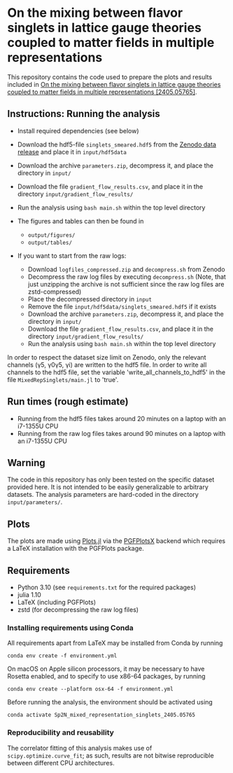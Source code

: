 # On the mixing between flavor singlets in lattice gauge theories coupled to matter fields in multiple representations
This repository contains the code used to prepare the plots and results included in [On the mixing between flavor singlets in lattice gauge theories coupled to matter fields in multiple representations [2405.05765]](https://arxiv.org/abs/2405.05765).

## Instructions: Running the analysis
- Install required dependencies (see below)
- Download the hdf5-file `singlets_smeared.hdf5` from the [Zenodo data release](10.5281/zenodo.11370542) and place it in `input/hdf5data`
- Download the archive `parameters.zip`, decompress it, and place the directory in `input/`
- Download the file `gradient_flow_results.csv`, and place it in the directory `input/gradient_flow_results/`
- Run the analysis using `bash main.sh` within the top level directory
- The figures and tables can then be found in
    - `output/figures/`
    - `output/tables/`

- If you want to start from the raw logs:
    - Download `logfiles_compressed.zip` and `decompress.sh` from Zenodo
    - Decompress the raw log files by executing `decompress.sh` (Note, that just unzipping the archive is not sufficient since the raw log files are zstd-compressed)
    - Place the decompressed directory in `input`
    - Remove the file `input/hdf5data/singlets_smeared.hdf5` if it exists
    - Download the archive `parameters.zip`, decompress it, and place the directory in `input/`
    - Download the file `gradient_flow_results.csv`, and place it in the directory `input/gradient_flow_results/`
    - Run the analysis using `bash main.sh` within the top level directory

In order to respect the dataset size limit on Zenodo, only the relevant channels (γ5, γ0γ5, γi) are written to the hdf5 file. In order to write all channels to the hdf5 file, set the variable 'write_all_channels_to_hdf5' in the file `MixedRepSinglets/main.jl` to 'true'.

## Run times (rough estimate)

- Running from the hdf5 files takes around 20 minutes on a laptop with an i7-1355U CPU
- Running from the raw log files takes around 90 minutes on a laptop with an i7-1355U CPU

## Warning

The code in this repository has only been tested on the specific dataset provided here. It is not intended to be easily generalizable to arbitrary datasets. The analysis parameters are hard-coded in the directory `input/parameters/`.

## Plots

The plots are made using [Plots.jl](https://zenodo.org/record/7994271) via the [PGFPlotsX](https://github.com/KristofferC/PGFPlotsX.jl) backend which requires a LaTeX installation with the PGFPlots package.

## Requirements

- Python 3.10 (see `requirements.txt` for the required packages)
- julia 1.10
- LaTeX (including PGFPlots)
- zstd (for decompressing the raw log files)

### Installing requirements using Conda

All requirements apart from LaTeX may be installed from Conda by running

    conda env create -f environment.yml

On macOS on Apple silicon processors,
it may be necessary to have Rosetta enabled,
and to specify to use x86-64 packages,
by running

    conda env create --platform osx-64 -f environment.yml

Before running the analysis,
the environment should be activated using

    conda activate Sp2N_mixed_representation_singlets_2405.05765

### Reproducibility and reusability

The correlator fitting of this analysis makes use of `scipy.optimize.curve_fit`; as such, results are not bitwise reproducible between different CPU architectures.
